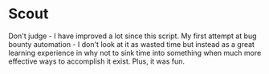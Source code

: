# Scout

Don't judge - I have improved a lot since this script. My first attempt at bug bounty automation - I don't look at it as wasted time but instead as a great learning experience in why not to sink time into something when much more effective ways to accomplish it exist. Plus, it was fun.